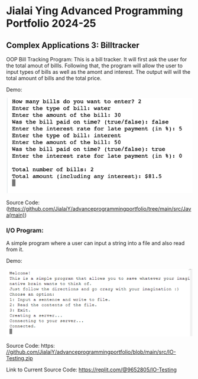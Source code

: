 # Jialai Ying Advanced Programming Portfolio 2024-25
## Complex Applications 3: Billtracker

OOP Bill Tracking Program:
This is a bill tracker. It will first ask the user for the total amout of billls. Following that, the program will allow the user to input types of bills as well as the amont and interest. The output will will the total amount of bills and the total price.

Demo:

![](https://github.com/JialaiY/advanceprogrammingportfolio/blob/main/images/BillTrackerDemo.png?raw=true)

Source Code: (https://github.com/JialaiY/advanceprogrammingportfolio/tree/main/src/Java(main))

### I/O Program:
A simple program where a user can input a string into a file and also read from it.

Demo:

![](https://github.com/JialaiY/advanceprogrammingportfolio/blob/main/images/IO%20Screenshot.png?raw=true)

Source Code: https: [//github.com/JialaiY/advanceprogrammingportfolio/blob/main/src/IO-Testing.zip](https://github.com/JialaiY/advanceprogrammingportfolio/blob/main/src/IO%20Testing/MyProgram.java)

Link to Current Source Code: https://replit.com/@9652805/IO-Testing
